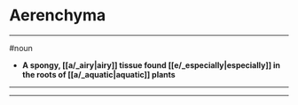 # Aerenchyma
---
#noun
- **A spongy, [[a/_airy|airy]] tissue found [[e/_especially|especially]] in the roots of [[a/_aquatic|aquatic]] plants**
---
---
